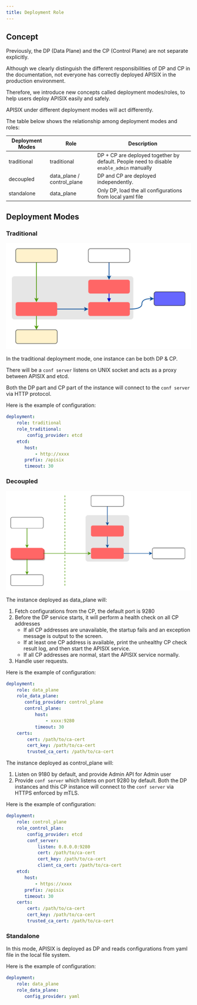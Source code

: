 ```yaml
---
title: Deployment Role
---
```


<!--
#
# Licensed to the Apache Software Foundation (ASF) under one or more
# contributor license agreements.  See the NOTICE file distributed with
# this work for additional information regarding copyright ownership.
# The ASF licenses this file to You under the Apache License, Version 2.0
# (the "License"); you may not use this file except in compliance with
# the License.  You may obtain a copy of the License at
#
#     http://www.apache.org/licenses/LICENSE-2.0
#
# Unless required by applicable law or agreed to in writing, software
# distributed under the License is distributed on an "AS IS" BASIS,
# WITHOUT WARRANTIES OR CONDITIONS OF ANY KIND, either express or implied.
# See the License for the specific language governing permissions and
# limitations under the License.
#
-->

## Concept

Previously, the DP (Data Plane) and the CP (Control Plane) are not separate explicitly.

Although we clearly distinguish the different responsibilities of DP and CP in the documentation, not everyone has correctly deployed APISIX in the production environment.

Therefore, we introduce new concepts called deployment modes/roles, to help users deploy APISIX easily and safely.

APISIX under different deployment modes will act differently.

The table below shows the relationship among deployment modes and roles:

| Deployment Modes | Role                       | Description                                                                              |
|------------------|----------------------------|------------------------------------------------------------------------------------------|
| traditional      | traditional                | DP + CP are deployed together by default. People need to disable `enable_admin` manually |
| decoupled        | data_plane / control_plane | DP and CP are deployed independently.                                                    |
| standalone       | data_plane                 | Only DP, load the all configurations from local yaml file                                |

## Deployment Modes

### Traditional

![traditional](../../../assets/images/deployment-traditional.svg)

In the traditional deployment mode, one instance can be both DP & CP.

There will be a `conf server` listens on UNIX socket and acts as a proxy between APISIX and etcd.

Both the DP part and CP part of the instance will connect to the `conf server` via HTTP protocol.

Here is the example of configuration:

```yaml title="conf/config.yaml"
deployment:
    role: traditional
    role_traditional:
        config_provider: etcd
    etcd:
       host:
           - http://xxxx
       prefix: /apisix
       timeout: 30
```

### Decoupled

![decoupled](../../../assets/images/deployment-cp_and_dp.svg)

The instance deployed as data_plane will:

1. Fetch configurations from the CP, the default port is 9280
2. Before the DP service starts, it will perform a health check on all CP addresses
    - If all CP addresses are unavailable, the startup fails and an exception message is output to the screen.
    - If at least one CP address is available, print the unhealthy CP check result log, and then start the APISIX service.
    - If all CP addresses are normal, start the APISIX service normally.
3. Handle user requests.

Here is the example of configuration:

```yaml title="conf/config.yaml"
deployment:
    role: data_plane
    role_data_plane:
       config_provider: control_plane
       control_plane:
           host:
               - xxxx:9280
           timeout: 30
    certs:
        cert: /path/to/ca-cert
        cert_key: /path/to/ca-cert
        trusted_ca_cert: /path/to/ca-cert
```

The instance deployed as control_plane will:

1. Listen on 9180 by default, and provide Admin API for Admin user
2. Provide `conf server` which listens on port 9280 by default. Both the DP instances and this CP instance will connect to the `conf server` via HTTPS enforced by mTLS.

Here is the example of configuration:

```yaml title="conf/config.yaml"
deployment:
    role: control_plane
    role_control_plan:
        config_provider: etcd
        conf_server:
            listen: 0.0.0.0:9280
            cert: /path/to/ca-cert
            cert_key: /path/to/ca-cert
            client_ca_cert: /path/to/ca-cert
    etcd:
       host:
           - https://xxxx
       prefix: /apisix
       timeout: 30
    certs:
        cert: /path/to/ca-cert
        cert_key: /path/to/ca-cert
        trusted_ca_cert: /path/to/ca-cert
```

### Standalone

In this mode, APISIX is deployed as DP and reads configurations from yaml file in the local file system.

Here is the example of configuration:

```yaml title="conf/config.yaml"
deployment:
    role: data_plane
    role_data_plane:
       config_provider: yaml
```
